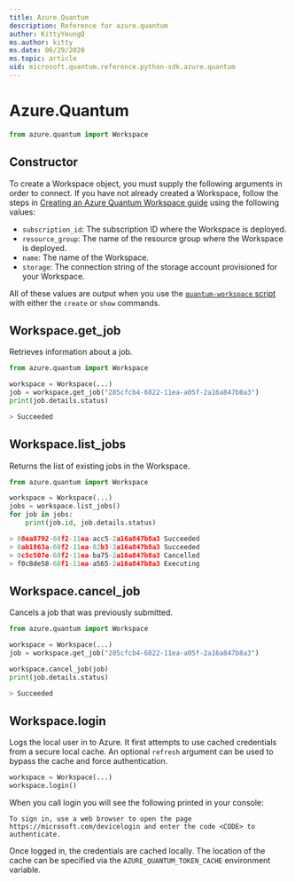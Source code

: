 ```yaml
---
title: Azure.Quantum
description: Reference for azure.quantum
author: KittyYeungQ
ms.author: kitty
ms.date: 06/29/2020
ms.topic: article
uid: microsoft.quantum.reference.python-sdk.azure.quantum
---
```


# Azure.Quantum

```python
from azure.quantum import Workspace
```

## Constructor

To create a Workspace object, you must supply the following arguments in order
to connect. If you have not already created a Workspace, follow the steps in
[Creating an Azure Quantum Workspace
guide](xref:microsoft.quantum.workspaces-portal) using the following values:

- `subscription_id`: The subscription ID where the Workspace is deployed.
- `resource_group`: The name of the resource group where the Workspace is deployed.
- `name`: The name of the Workspace.
- `storage`: The connection string of the storage account provisioned for your
  Workspace.

All of these values are output when you use the [`quantum-workspace`
script](https://dev.azure.com/AzureQuantum-PreviewCustomers/PrivatePreview/_git/Documentation?path=%2Fscripts)
with either the `create` or `show` commands.

## Workspace.get_job

Retrieves information about a job.

```py
from azure.quantum import Workspace

workspace = Workspace(...)
job = workspace.get_job("285cfcb4-6822-11ea-a05f-2a16a847b8a3")
print(job.details.status)

> Succeeded
```


## Workspace.list_jobs

Returns the list of existing jobs in the Workspace.
```py
from azure.quantum import Workspace

workspace = Workspace(...)
jobs = workspace.list_jobs()
for job in jobs:
    print(job.id, job.details.status)

> 08ea8792-68f2-11ea-acc5-2a16a847b8a3 Succeeded
> 0ab1863a-68f2-11ea-82b3-2a16a847b8a3 Succeeded
> 0c5c507e-68f2-11ea-ba75-2a16a847b8a3 Cancelled
> f0c8de58-68f1-11ea-a565-2a16a847b8a3 Executing
```

## Workspace.cancel_job

Cancels a job that was previously submitted.

```py
from azure.quantum import Workspace

workspace = Workspace(...)
job = workspace.get_job("285cfcb4-6822-11ea-a05f-2a16a847b8a3")

workspace.cancel_job(job)
print(job.details.status)

> Succeeded
```

## Workspace.login

Logs the local user in to Azure. It first attempts to use cached credentials
from a secure local cache. An optional `refresh` argument can be used to bypass
the cache and force authentication.

```python
workspace = Workspace(...)
workspace.login()
```

When you call login you will see the following printed in your console:

```output
To sign in, use a web browser to open the page https://microsoft.com/devicelogin and enter the code <CODE> to authenticate.
```

Once logged in, the credentials are cached locally. The location of the
cache can be specified via the `AZURE_QUANTUM_TOKEN_CACHE` environment variable.
